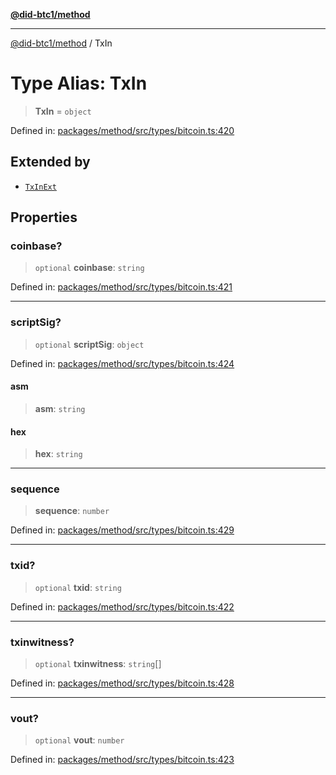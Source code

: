 [**@did-btc1/method**](../README.md)

***

[@did-btc1/method](../globals.md) / TxIn

# Type Alias: TxIn

> **TxIn** = `object`

Defined in: [packages/method/src/types/bitcoin.ts:420](https://github.com/dcdpr/did-btc1-js/blob/751aedd75738c26882a2149e644ae32b9e424707/packages/method/src/types/bitcoin.ts#L420)

## Extended by

- [`TxInExt`](../interfaces/TxInExt.md)

## Properties

### coinbase?

> `optional` **coinbase**: `string`

Defined in: [packages/method/src/types/bitcoin.ts:421](https://github.com/dcdpr/did-btc1-js/blob/751aedd75738c26882a2149e644ae32b9e424707/packages/method/src/types/bitcoin.ts#L421)

***

### scriptSig?

> `optional` **scriptSig**: `object`

Defined in: [packages/method/src/types/bitcoin.ts:424](https://github.com/dcdpr/did-btc1-js/blob/751aedd75738c26882a2149e644ae32b9e424707/packages/method/src/types/bitcoin.ts#L424)

#### asm

> **asm**: `string`

#### hex

> **hex**: `string`

***

### sequence

> **sequence**: `number`

Defined in: [packages/method/src/types/bitcoin.ts:429](https://github.com/dcdpr/did-btc1-js/blob/751aedd75738c26882a2149e644ae32b9e424707/packages/method/src/types/bitcoin.ts#L429)

***

### txid?

> `optional` **txid**: `string`

Defined in: [packages/method/src/types/bitcoin.ts:422](https://github.com/dcdpr/did-btc1-js/blob/751aedd75738c26882a2149e644ae32b9e424707/packages/method/src/types/bitcoin.ts#L422)

***

### txinwitness?

> `optional` **txinwitness**: `string`[]

Defined in: [packages/method/src/types/bitcoin.ts:428](https://github.com/dcdpr/did-btc1-js/blob/751aedd75738c26882a2149e644ae32b9e424707/packages/method/src/types/bitcoin.ts#L428)

***

### vout?

> `optional` **vout**: `number`

Defined in: [packages/method/src/types/bitcoin.ts:423](https://github.com/dcdpr/did-btc1-js/blob/751aedd75738c26882a2149e644ae32b9e424707/packages/method/src/types/bitcoin.ts#L423)
